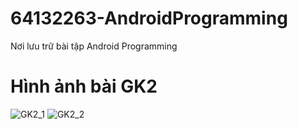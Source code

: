 # 64132263-AndroidProgramming
Nơi lưu trữ bài tập Android Programming

# Hình ảnh bài GK2
![GK2_1](https://github.com/user-attachments/assets/08738c4f-d45b-4cbc-ab04-d78cb969cbfc)
![GK2_2](https://github.com/user-attachments/assets/718495a1-ee46-47ce-9236-7161b0a3eeb2)
